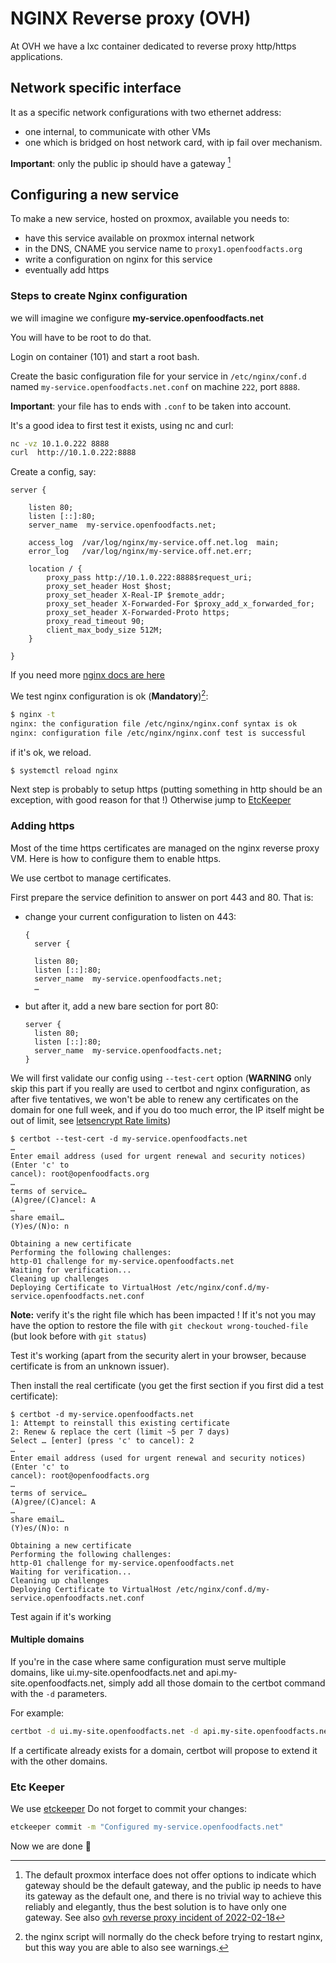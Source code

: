 # NGINX Reverse proxy (OVH)

At OVH we have a lxc container dedicated to reverse proxy http/https applications.

## Network specific interface

It as a specific network configurations with two ethernet address:
* one internal, to communicate with other VMs
* one which is bridged on host network card, with ip fail over mechanism.

**Important**: only the public ip should have a gateway [^proxmox_multiple_gateway]


[^proxmox_multiple_gateway]: The default proxmox interface does not offer options to indicate which gateway should be the default gateway, and the public ip needs to have its gateway as the default one, and there is no trivial way to achieve this reliably and elegantly, thus the best solution is to have only one gateway. See also [ovh reverse proxy incident of 2022-02-18](./reports/2022-02-18-ovh-reverse-proxy-down.md)

## Configuring a new service

To make a new service, hosted on proxmox, available you needs to:

* have this service available on proxmox internal network
* in the DNS, CNAME you service name to `proxy1.openfoodfacts.org`
* write a configuration on nginx for this service
* eventually add https


### Steps to create Nginx configuration

we will imagine we configure **my-service.openfoodfacts.net**

You will have to be root to do that.

Login on container (101) and start a root bash.

Create the basic configuration file for your service in `/etc/nginx/conf.d` named `my-service.openfoodfacts.net.conf` on machine `222`, port `8888`.

**Important**: your file has to ends with `.conf` to be taken into account.

It's a good idea to first test it exists, using nc and curl:

```bash
nc -vz 10.1.0.222 8888
curl  http://10.1.0.222:8888
```

Create a config, say:

```nginx
server {

    listen 80;
    listen [::]:80;
    server_name  my-service.openfoodfacts.net;

    access_log  /var/log/nginx/my-service.off.net.log  main;
    error_log   /var/log/nginx/my-service.off.net.err;

    location / {
        proxy_pass http://10.1.0.222:8888$request_uri;
        proxy_set_header Host $host;
        proxy_set_header X-Real-IP $remote_addr;
        proxy_set_header X-Forwarded-For $proxy_add_x_forwarded_for;
        proxy_set_header X-Forwarded-Proto https;
        proxy_read_timeout 90;
        client_max_body_size 512M;
    }

}
```

If you need more [nginx docs are here](https://nginx.org/en/docs/)

We test nginx configuration is ok (**Mandatory**)[^test-nginx]:

```bash
$ nginx -t
nginx: the configuration file /etc/nginx/nginx.conf syntax is ok
nginx: configuration file /etc/nginx/nginx.conf test is successful
```

if it's ok, we reload.
```bash
$ systemctl reload nginx
```

Next step is probably to setup https (putting something in http should be an exception, with good reason for that !)
Otherwise jump to [EtcKeeper](#etc-keeper)

[^test-nginx]: the nginx script will normally do the check before trying to restart nginx, but this way you are able to also see warnings.

### Adding https

Most of the time https certificates are managed on the nginx reverse proxy VM. Here is how to configure them to enable https.

We use certbot to manage certificates.

First prepare the service definition to answer on port 443 and 80. That is:

- change your current configuration to listen on 443:
  ```nginx
  {
    server {

    listen 80;
    listen [::]:80;
    server_name  my-service.openfoodfacts.net;
    …
  ```
- but after it, add a new bare section for port 80:
  ```nginx
  server {
    listen 80;
    listen [::]:80;
    server_name  my-service.openfoodfacts.net;
  }
  ```

We will first validate our config using `--test-cert` option (**WARNING** only skip this part if you really are used to certbot and nginx configuration, as after five tentatives, we won't be able to renew any certificates on the domain for one full week, and if you do too much error, the IP itself might be out of limit, see [letsencrypt Rate limits](https://letsencrypt.org/docs/rate-limits/))

```
$ certbot --test-cert -d my-service.openfoodfacts.net
…
Enter email address (used for urgent renewal and security notices) (Enter 'c' to
cancel): root@openfoodfacts.org
…
terms of service…
(A)gree/(C)ancel: A
…
share email…
(Y)es/(N)o: n

Obtaining a new certificate
Performing the following challenges:
http-01 challenge for my-service.openfoodfacts.net
Waiting for verification...
Cleaning up challenges
Deploying Certificate to VirtualHost /etc/nginx/conf.d/my-service.openfoodfacts.net.conf
```

**Note:** verify it's the right file which has been impacted ! If it's not you may have the option to restore the file with `git checkout wrong-touched-file` (but look before with `git status`)

Test it's working (apart from the security alert in your browser, because certificate is from an unknown issuer).

Then install the real certificate (you get the first section if you first did a test certificate):

```
$ certbot -d my-service.openfoodfacts.net
1: Attempt to reinstall this existing certificate
2: Renew & replace the cert (limit ~5 per 7 days)
Select … [enter] (press 'c' to cancel): 2
…
Enter email address (used for urgent renewal and security notices) (Enter 'c' to
cancel): root@openfoodfacts.org
…
terms of service…
(A)gree/(C)ancel: A
…
share email…
(Y)es/(N)o: n

Obtaining a new certificate
Performing the following challenges:
http-01 challenge for my-service.openfoodfacts.net
Waiting for verification...
Cleaning up challenges
Deploying Certificate to VirtualHost /etc/nginx/conf.d/my-service.openfoodfacts.net.conf
```

Test again if it's working

#### Multiple domains

If you're in the case where same configuration must serve multiple domains, like ui.my-site.openfoodfacts.net and api.my-site.openfoodfacts.net,
simply add all those domain to the certbot command with the `-d` parameters.

For example:

```bash
certbot -d ui.my-site.openfoodfacts.net -d api.my-site.openfoodfacts.net -d my-site.openfoodfacts.net
```

If a certificate already exists for a domain, certbot will propose to extend it with the other domains.

### Etc Keeper

We use [etckeeper](./linux-server.md#etckeeper)
Do not forget to commit your changes:

```bash
etckeeper commit -m "Configured my-service.openfoodfacts.net"
```

Now we are done 🎉